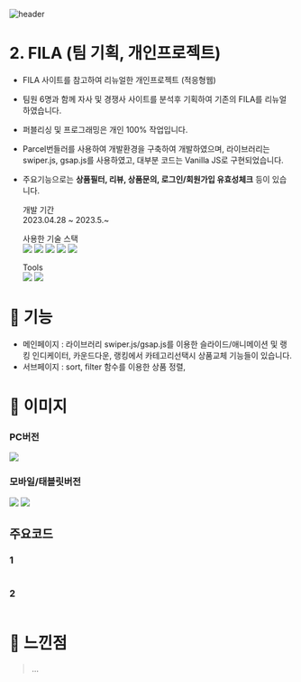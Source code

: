 ![header](https://capsule-render.vercel.app/api?type=soft&color=002053&height=120&section=header&text=FILA&fontSize=50&fontColor=fff&animation=fadeIn)

# 2. FILA (팀 기획, 개인프로젝트)
- FILA 사이트를 참고하여 리뉴얼한 개인프로젝트 (적응형웹)  

- 팀원 6명과 함께 자사 및 경쟁사 사이트를 분석후 기획하여 기존의 FILA를 리뉴얼하였습니다.  

- 퍼블리싱 및 프로그래밍은 개인 100% 작업입니다. 

- Parcel번들러를 사용하여 개발환경을 구축하여 개발하였으며, 라이브러리는 swiper.js, gsap.js를 사용하였고, 대부분 코드는 Vanilla JS로 구현되었습니다.  

- 주요기능으로는 **상품필터, 리뷰, 상품문의, 로그인/회원가입 유효성체크** 등이 있습니다.  

  개발 기간  
  2023.04.28 ~ 2023.5.~
 
  사용한 기술 스택  
  <a href="#!"><img src="https://img.shields.io/badge/html5-E34F26?style=flat&logo=html5&logoColor=white"/></a>
  <a href="#!"><img src="https://img.shields.io/badge/css3-1572B6?style=flat&logo=css3&logoColor=white"/></a>
  <a href="#!"><img src="https://img.shields.io/badge/jquery-0769AD?style=flat&logo=jquery&logoColor=white"/></a>
  <a href="#!"><img src="https://img.shields.io/badge/javascript-F7DF1E?style=flat&logo=javascript&logoColor=white"/></a>
  <a href="#!"><img src="https://img.shields.io/badge/swiper.js-6332F6?style=flat&logo=swiper&logoColor=white"/></a>

  Tools  
  <a href="#!"><img src="https://img.shields.io/badge/visual studio code-007ACC?style=flat&logo=visualstudiocode&logoColor=white"/></a>
  <a href="#!"><img src="https://img.shields.io/badge/github-181717?style=flat&logo=github&logoColor=white"/></a>  

# 📌 기능  
- 메인페이지 : 라이브러리 swiper.js/gsap.js를 이용한 슬라이드/애니메이션 및 랭킹 인디케이터, 카운드다운, 랭킹에서 카테고리선택시 상품교체 기능들이 있습니다.  
- 서브페이지 : sort, filter 함수를 이용한 상품 정렬,  

# 📌 이미지
### PC버전  
  <img src=/>  
  
  
### 모바일/태블릿버전  
  <img src=/>
  <img src=/> 
  
## 주요코드  
### 1
```

```
### 2
```

```
# 📌 느낀점
> ...
